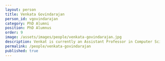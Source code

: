```yaml
---
layout: person
title: Venkata Govindarajan
person_id: vgovindarajan
category: PhD Alumni   
position: PhD Alumnus 
order: 9
image: /assets/images/people/venkata-govindarajan.jpg
description: Venkat is currently an Assistant Professor in Computer Science at Ithaca College.
permalink: /people/venkata-govindarajan  
published: true
---
```

